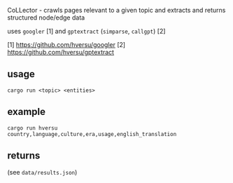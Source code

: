 CoLLector - crawls pages relevant to a given topic and extracts and returns structured node/edge data

uses `googler` [1] and `gptextract` (`simparse`, `callgpt`) [2]

[1] https://github.com/hversu/googler
[2] https://github.com/hversu/gptextract

## usage

`cargo run <topic> <entities>`

## example

`cargo run hversu country,language,culture,era,usage,english_translation`

## returns

(see `data/results.json`)
